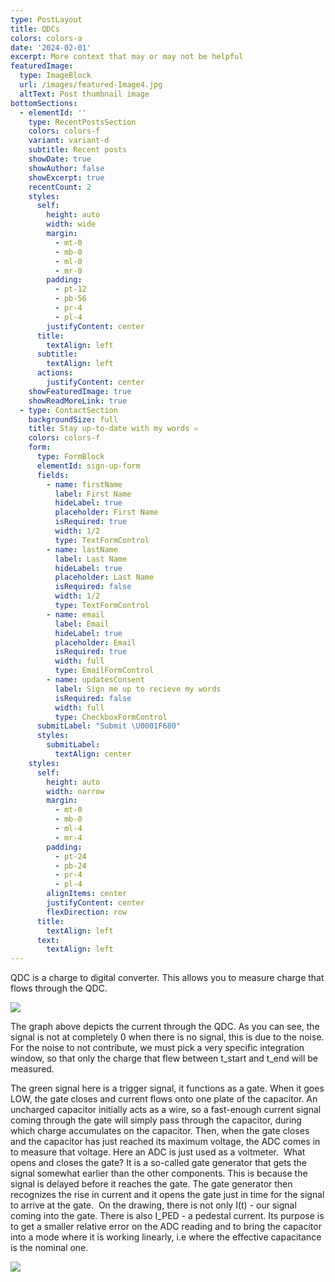 ```yaml
---
type: PostLayout
title: QDCs
colors: colors-a
date: '2024-02-01'
excerpt: More context that may or may not be helpful
featuredImage:
  type: ImageBlock
  url: /images/featured-Image4.jpg
  altText: Post thumbnail image
bottomSections:
  - elementId: ''
    type: RecentPostsSection
    colors: colors-f
    variant: variant-d
    subtitle: Recent posts
    showDate: true
    showAuthor: false
    showExcerpt: true
    recentCount: 2
    styles:
      self:
        height: auto
        width: wide
        margin:
          - mt-0
          - mb-0
          - ml-0
          - mr-0
        padding:
          - pt-12
          - pb-56
          - pr-4
          - pl-4
        justifyContent: center
      title:
        textAlign: left
      subtitle:
        textAlign: left
      actions:
        justifyContent: center
    showFeaturedImage: true
    showReadMoreLink: true
  - type: ContactSection
    backgroundSize: full
    title: Stay up-to-date with my words ✍️
    colors: colors-f
    form:
      type: FormBlock
      elementId: sign-up-form
      fields:
        - name: firstName
          label: First Name
          hideLabel: true
          placeholder: First Name
          isRequired: true
          width: 1/2
          type: TextFormControl
        - name: lastName
          label: Last Name
          hideLabel: true
          placeholder: Last Name
          isRequired: false
          width: 1/2
          type: TextFormControl
        - name: email
          label: Email
          hideLabel: true
          placeholder: Email
          isRequired: true
          width: full
          type: EmailFormControl
        - name: updatesConsent
          label: Sign me up to recieve my words
          isRequired: false
          width: full
          type: CheckboxFormControl
      submitLabel: "Submit \U0001F680"
      styles:
        submitLabel:
          textAlign: center
    styles:
      self:
        height: auto
        width: narrow
        margin:
          - mt-0
          - mb-0
          - ml-4
          - mr-4
        padding:
          - pt-24
          - pb-24
          - pr-4
          - pl-4
        alignItems: center
        justifyContent: center
        flexDirection: row
      title:
        textAlign: left
      text:
        textAlign: left
---
```

QDC is a charge to digital converter. This allows you to measure charge that flows through the QDC. 

![](/images/qdc1.jpeg)

The graph above depicts the current through the QDC. As you can see, the signal is not at completely 0 when there is no signal, this is due to the noise. For the noise to not contribute, we must pick a very specific integration window, so that only the charge that flew between t\_start and t\_end will be measured.



The green signal here is a trigger signal, it functions as a gate. When it goes LOW, the gate closes and current flows onto one plate of the capacitor. An uncharged capacitor initially acts as a wire, so a fast-enough current signal coming through the gate will simply pass through the capacitor, during which charge accumulates on the capacitor. Then, when the gate closes and the capacitor has just reached its maximum voltage, the ADC comes in to measure that voltage. Here an ADC is just used as a voltmeter. 
What opens and closes the gate? It is a so-called gate generator that gets the signal somewhat earlier than the other components. This is because the signal is delayed before it reaches the gate. The gate generator then recognizes the rise in current and it opens the gate just in time for the signal to arrive at the gate.  On the drawing, there is not only I(t) - our signal coming into the gate. There is also I\_PED - a pedestal current. Its purpose is to get a smaller relative error on the ADC reading and to bring the capacitor into a mode where it is working linearly, i.e where the effective capacitance is the nominal one. 

![](/images/qdc4.png)
